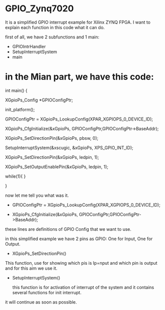 # GPIO_Zynq7020

It is a simplified GPIO interrupt example for Xilinx ZYNQ FPGA.
I want to explain each function in this code what it can do.

first of all, we have 2 subfunctions and 1 main:
* GPIOIntrHandler
* SetupInterruptSystem
* main

#  in the Mian part, we have this code:

int main()
{

  XGpioPs_Config *GPIOConfigPtr;
  
  init_platform();
  
  GPIOConfigPtr = XGpioPs_LookupConfig(XPAR_XGPIOPS_0_DEVICE_ID);
  
  XGpioPs_CfgInitialize(&xGpioPs, GPIOConfigPtr,GPIOConfigPtr->BaseAddr);
  
  XGpioPs_SetDirectionPin(&xGpioPs, pbsw, 0);
  
  SetupInterruptSystem(&xscugic, &xGpioPs, XPS_GPIO_INT_ID);
  
  XGpioPs_SetDirectionPin(&xGpioPs, ledpin, 1);
  
  XGpioPs_SetOutputEnablePin(&xGpioPs, ledpin, 1);
  
  while(1){
  }

}

now let me tell you what was it.

* GPIOConfigPtr = XGpioPs_LookupConfig(XPAR_XGPIOPS_0_DEVICE_ID);
  
* XGpioPs_CfgInitialize(&xGpioPs, GPIOConfigPtr,GPIOConfigPtr->BaseAddr);
  
these lines are definitions of GPIO Config that we want to use.

in this simplified example we have 2 pins as GPIO: One for Input, One for Output.

* XGpioPs_SetDirectionPin()
  
This function, use for showing which pis is Ip=nput and which pin is output and for this aim we use it.

* SetupInterruptSystem()

  this function is for activation of interrupt of the system and it contains several functions for init interrupt.

it will continue as soon as possible.

